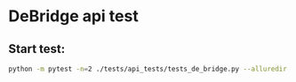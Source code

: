 # DeBridge api test

## Start test:

```bash
python -m pytest -n=2 ./tests/api_tests/tests_de_bridge.py --alluredir allure-results
```